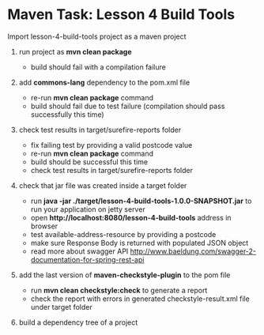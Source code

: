 # Maven Task: Lesson 4 Build Tools

Import lesson-4-build-tools project as a maven project

1. run project as **mvn clean package**
	- build should fail with a compilation failure
	
2. add **commons-lang** dependency to the pom.xml file
	- re-run **mvn clean package** command
	- build should fail due to test failure (compilation should pass successfully this time)
	
3. check test results in target/surefire-reports folder
	- fix failing test by providing a valid postcode value
	- re-run **mvn clean package** command
	- build should be successful this time
	- check test results in target/surefire-reports folder
	
4. check that jar file was created inside a target folder
    - run **java -jar ./target/lesson-4-build-tools-1.0.0-SNAPSHOT.jar** to run your application on jetty server
    - open **http://localhost:8080/lesson-4-build-tools** address in browser 
    - test available-address-resource by providing a postcode
    - make sure Response Body is returned with populated JSON object
    - read more about swagger API http://www.baeldung.com/swagger-2-documentation-for-spring-rest-api
    
 5. add the last version of **maven-checkstyle-plugin** to the pom file
    - run **mvn clean checkstyle:check** to generate a report
    - check the report with errors in generated checkstyle-result.xml file under target folder
    
6. build a dependency tree of a project 

		